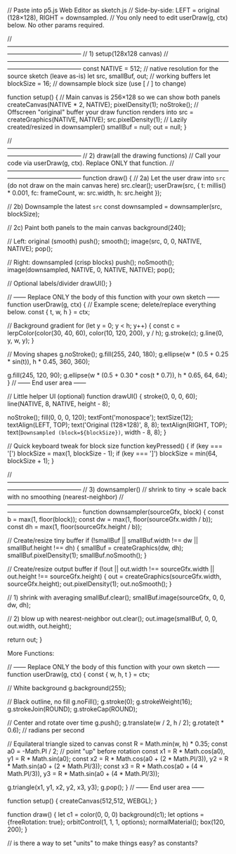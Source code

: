 // Paste into p5.js Web Editor as sketch.js
// Side-by-side: LEFT = original (128×128), RIGHT = downsampled.
// You only need to edit userDraw(g, ctx) below. No other params required.

// ————————————————————————————————————————————————
// 1) setup(128x128 canvas)
// ————————————————————————————————————————————————
const NATIVE = 512;           // native resolution for the source sketch (leave as-is)
let src, smallBuf, out;       // working buffers
let blockSize = 16;            // downsample block size (use [ / ] to change)

function setup() {
  // Main canvas is 256×128 so we can show both panels
  createCanvas(NATIVE * 2, NATIVE);
  pixelDensity(1);
  noStroke();
  // Offscreen "original" buffer your draw function renders into
  src = createGraphics(NATIVE, NATIVE); src.pixelDensity(1);
  // Lazily created/resized in downsampler()
  smallBuf = null;
  out = null;
}

// ————————————————————————————————————————————————
// 2) draw(all the drawing functions)
//    Call your code via userDraw(g, ctx). Replace ONLY that function.
// ————————————————————————————————————————————————
function draw() {
  // 2a) Let the user draw into `src` (do not draw on the main canvas here)
  src.clear();
  userDraw(src, { t: millis() * 0.001, fc: frameCount, w: src.width, h: src.height });

  // 2b) Downsample the latest `src`
  const downsampled = downsampler(src, blockSize);

  // 2c) Paint both panels to the main canvas
  background(240);

  // Left: original (smooth)
  push();
  smooth();
  image(src, 0, 0, NATIVE, NATIVE);
  pop();

  // Right: downsampled (crisp blocks)
  push();
  noSmooth();
  image(downsampled, NATIVE, 0, NATIVE, NATIVE);
  pop();

  // Optional labels/divider
  drawUI();
}

// —— Replace ONLY the body of this function with your own sketch ——
function userDraw(g, ctx) {
  // Example scene; delete/replace everything below.
  const { t, w, h } = ctx;

  // Background gradient
  for (let y = 0; y < h; y++) {
    const c = lerpColor(color(30, 40, 60), color(10, 120, 200), y / h);
    g.stroke(c);
    g.line(0, y, w, y);
  }

  // Moving shapes
  g.noStroke();
  g.fill(255, 240, 180);
  g.ellipse(w * (0.5 + 0.25 * sin(t)), h * 0.45, 360, 360);

  g.fill(245, 120, 90);
  g.ellipse(w * (0.5 + 0.30 * cos(t * 0.7)), h * 0.65, 64, 64);
}
// —— End user area ——

// Little helper UI (optional)
function drawUI() {
  stroke(0, 0, 0, 60);
  line(NATIVE, 8, NATIVE, height - 8);

  noStroke();
  fill(0, 0, 0, 120);
  textFont('monospace'); textSize(12);
  textAlign(LEFT, TOP);  text('Original (128×128)', 8, 8);
  textAlign(RIGHT, TOP); text(`Downsampled (block=${blockSize})`, width - 8, 8);
}

// Quick keyboard tweak for block size
function keyPressed() {
  if (key === '[') blockSize = max(1, blockSize - 1);
  if (key === ']') blockSize = min(64, blockSize + 1);
}

// ————————————————————————————————————————————————
// 3) downsampler()
//    shrink to tiny → scale back with no smoothing (nearest-neighbor)
// ————————————————————————————————————————————————
function downsampler(sourceGfx, block) {
  const b = max(1, floor(block));
  const dw = max(1, floor(sourceGfx.width  / b));
  const dh = max(1, floor(sourceGfx.height / b));

  // Create/resize tiny buffer
  if (!smallBuf || smallBuf.width !== dw || smallBuf.height !== dh) {
    smallBuf = createGraphics(dw, dh);
    smallBuf.pixelDensity(1);
    smallBuf.noSmooth();
  }

  // Create/resize output buffer
  if (!out || out.width !== sourceGfx.width || out.height !== sourceGfx.height) {
    out = createGraphics(sourceGfx.width, sourceGfx.height);
    out.pixelDensity(1);
    out.noSmooth();
  }

  // 1) shrink with averaging
  smallBuf.clear();
  smallBuf.image(sourceGfx, 0, 0, dw, dh);

  // 2) blow up with nearest-neighbor
  out.clear();
  out.image(smallBuf, 0, 0, out.width, out.height);

  return out;
}






More Functions:


// —— Replace ONLY the body of this function with your own sketch ——
function userDraw(g, ctx) {
  const { w, h, t } = ctx;

  // White background
  g.background(255);

  // Black outline, no fill
  g.noFill();
  g.stroke(0);
  g.strokeWeight(16);
  g.strokeJoin(ROUND);
  g.strokeCap(ROUND);

  // Center and rotate over time
  g.push();
  g.translate(w / 2, h / 2);
  g.rotate(t * 0.6); // radians per second

  // Equilateral triangle sized to canvas
  const R = Math.min(w, h) * 0.35;
  const a0 = -Math.PI / 2; // point "up" before rotation
  const x1 = R * Math.cos(a0),                 y1 = R * Math.sin(a0);
  const x2 = R * Math.cos(a0 + (2 * Math.PI/3)), y2 = R * Math.sin(a0 + (2 * Math.PI/3));
  const x3 = R * Math.cos(a0 + (4 * Math.PI/3)), y3 = R * Math.sin(a0 + (4 * Math.PI/3));

  g.triangle(x1, y1, x2, y2, x3, y3);
  g.pop();
}
// —— End user area ——




function setup() {
  createCanvas(512,512, WEBGL);
}

function draw() {
  let c1 = color(0, 0, 0)
  background(c1);
  let options = {freeRotation: true};
  orbitControl(1, 1, 1, options);
  normalMaterial();
  box(120, 200);
}

// is there a way to set "units" to make things easy? as constants?
